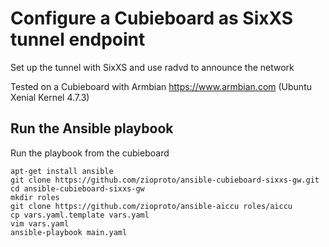 # Configure a Cubieboard as SixXS tunnel endpoint

Set up the tunnel with SixXS and use radvd to announce the network

Tested on a Cubieboard with Armbian https://www.armbian.com (Ubuntu Xenial Kernel 4.7.3)

## Run the Ansible playbook

Run the playbook from the cubieboard

```
apt-get install ansible
git clone https://github.com/zioproto/ansible-cubieboard-sixxs-gw.git
cd ansible-cubieboard-sixxs-gw
mkdir roles
git clone https://github.com/zioproto/ansible-aiccu roles/aiccu
cp vars.yaml.template vars.yaml
vim vars.yaml
ansible-playbook main.yaml
```
